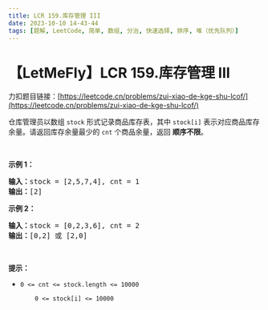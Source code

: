 ```yaml
---
title: LCR 159.库存管理 III
date: 2023-10-10 14-43-44
tags: [题解, LeetCode, 简单, 数组, 分治, 快速选择, 排序, 堆（优先队列）]
---
```


# 【LetMeFly】LCR 159.库存管理 III

力扣题目链接：[https://leetcode.cn/problems/zui-xiao-de-kge-shu-lcof/](https://leetcode.cn/problems/zui-xiao-de-kge-shu-lcof/)

<p>仓库管理员以数组 <code>stock</code> 形式记录商品库存表，其中 <code>stock[i]</code> 表示对应商品库存余量。请返回库存余量最少的 <code>cnt</code> 个商品余量，返回&nbsp;<strong>顺序不限</strong>。</p>

<p>&nbsp;</p>

<p><strong>示例 1：</strong></p>

<pre>
<strong>输入：</strong>stock = [2,5,7,4], cnt = 1
<strong>输出：</strong>[2]
</pre>

<p><strong>示例 2：</strong></p>

<pre>
<strong>输入：</strong>stock = [0,2,3,6], cnt = 2
<strong>输出：</strong>[0,2] 或 [2,0]</pre>

<p>&nbsp;</p>

<p><strong>提示：</strong></p>

<ul>
	<li><code>0 &lt;= cnt &lt;= stock.length &lt;= 10000<br />
	0 &lt;= stock[i] &lt;= 10000</code></li>
</ul>

<p>&nbsp;</p>


    